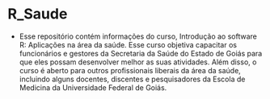 # R_Saude

- Esse repositório contém informações do  curso, Introdução ao software R: Aplicações na área da saúde. 
Esse curso objetiva capacitar os funcionários e gestores da Secretaria da Saúde do Estado de Goiás 
para que eles possam desenvolver melhor as suas atividades. Além disso, o curso é aberto para outros 
profissionais liberais da área da saúde, incluindo alguns docentes, discentes e pesquisadores 
da Escola de Medicina da Universidade Federal de Goiás.
